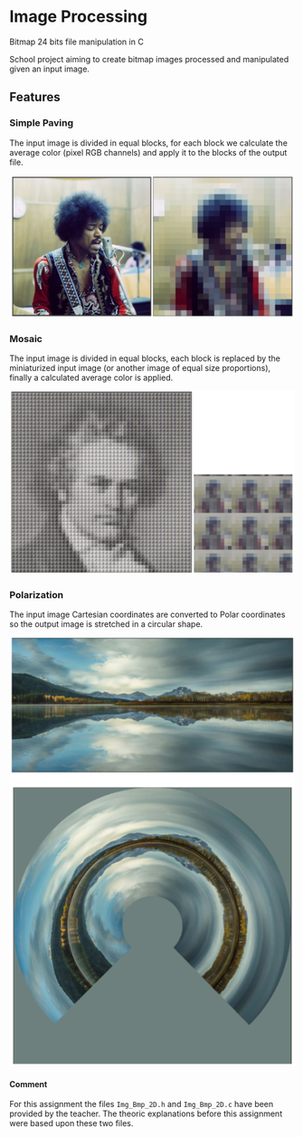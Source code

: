 # Image Processing
Bitmap 24 bits file manipulation in C

School project aiming to create bitmap images processed and manipulated given an input image.

## Features
### Simple Paving
The input image is divided in equal blocks, for each block we calculate the average color (pixel RGB channels) and apply it to the blocks of the output file.

![Simple Paving](img/simple_paving.png)

### Mosaic
The input image is divided in equal blocks, each block is replaced by the miniaturized input image (or another image of equal size proportions), finally a calculated average color is applied.

![Mosaic](img/mosaic.png)

### Polarization
The input image Cartesian coordinates are converted to Polar coordinates so the output image is stretched in a circular shape.

![Polarization](img/polarization.png)

#### Comment
For this assignment the files `Img_Bmp_2D.h` and `Img_Bmp_2D.c` have been provided by the teacher. The theoric explanations before this assignment were based upon these two files.
